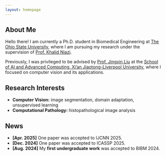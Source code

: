 ```yaml
---
layout: homepage
---
```


## About Me

 

Hello there! I am currently a Ph.D. student in Biomedical Engineering at [The Ohio State University](https://www.osu.edu/), where I am pursuing my research under the supervision of [Prof. Khalid Niazi](https://scholar.google.com/citations?user=5Tw-PJgAAAAJ&hl=en).  

Previously, I was privileged to be advised by [Prof. Jingxin Liu](https://scholar.google.com/citations?user=C0X90VsAAAAJ&hl=en) at the [School of AI and Advanced Computing, Xi’an Jiaotong-Liverpool University](https://www.xjtlu.edu.cn/en/), where I focused on computer vision and its applications.  



## Research Interests

- **Computer Vision:** image segmentation, domain adaptation, unsupervised learning  
- **Computational Pathology:** histopathological image analysis 

## News

- **[Apr. 2025]** One paper was accepted to IJCNN 2025.  
- **[Dec. 2024]** One paper was accepted to ICASSP 2025.  
- **[Aug. 2024]** My **first undergraduate work** was accepted to BIBM 2024.

 
